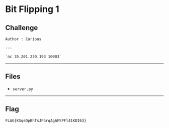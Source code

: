 # Bit Flipping 1

## Challenge
```
Author : Curious

---

`nc 35.201.230.193 10003`
```

---
## Files
- `server.py`

---
## Flag
```
FLAG{KSqeDpBhTsJP4rqAgAFSPFl41KDI63}
```